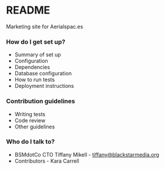 # README #

Marketing site for Aerialspac.es

### How do I get set up? ###

* Summary of set up
* Configuration
* Dependencies
* Database configuration
* How to run tests
* Deployment instructions

### Contribution guidelines ###

* Writing tests
* Code review
* Other guidelines

### Who do I talk to? ###

* BSMdotCo CTO Tiffany Mikell - tiffany@blackstarmedia.org
* Contributors - Kara Carrell